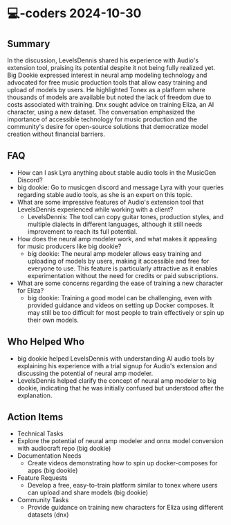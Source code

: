 # 💻-coders 2024-10-30

## Summary
 In the discussion, LevelsDennis shared his experience with Audio's extension tool, praising its potential despite it not being fully realized yet. Big Dookie expressed interest in neural amp modeling technology and advocated for free music production tools that allow easy training and upload of models by users. He highlighted Tonex as a platform where thousands of models are available but noted the lack of freedom due to costs associated with training. Dnx sought advice on training Eliza, an AI character, using a new dataset. The conversation emphasized the importance of accessible technology for music production and the community's desire for open-source solutions that democratize model creation without financial barriers.

## FAQ
 - How can I ask Lyra anything about stable audio tools in the MusicGen Discord?
  - big dookie: Go to musicgen discord and message Lyra with your queries regarding stable audio tools, as she is an expert on this topic.
- What are some impressive features of Audio's extension tool that LevelsDennis experienced while working with a client?
  - LevelsDennis: The tool can copy guitar tones, production styles, and multiple dialects in different languages, although it still needs improvement to reach its full potential.
- How does the neural amp modeler work, and what makes it appealing for music producers like big dookie?
  - big dookie: The neural amp modeler allows easy training and uploading of models by users, making it accessible and free for everyone to use. This feature is particularly attractive as it enables experimentation without the need for credits or paid subscriptions.
- What are some concerns regarding the ease of training a new character for Eliza?
  - big dookie: Training a good model can be challenging, even with provided guidance and videos on setting up Docker composes. It may still be too difficult for most people to train effectively or spin up their own models.

## Who Helped Who
 - big dookie helped LevelsDennis with understanding AI audio tools by explaining his experience with a trial signup for Audio's extension and discussing the potential of neural amp modeler.
- LevelsDennis helped clarify the concept of neural amp modeler to big dookie, indicating that he was initially confused but understood after the explanation.

## Action Items
 - Technical Tasks
  - Explore the potential of neural amp modeler and onnx model conversion with audiocraft repo (big dookie)
- Documentation Needs
  - Create videos demonstrating how to spin up docker-composes for apps (big dookie)
- Feature Requests
  - Develop a free, easy-to-train platform similar to tonex where users can upload and share models (big dookie)
- Community Tasks
  - Provide guidance on training new characters for Eliza using different datasets (dnx)

